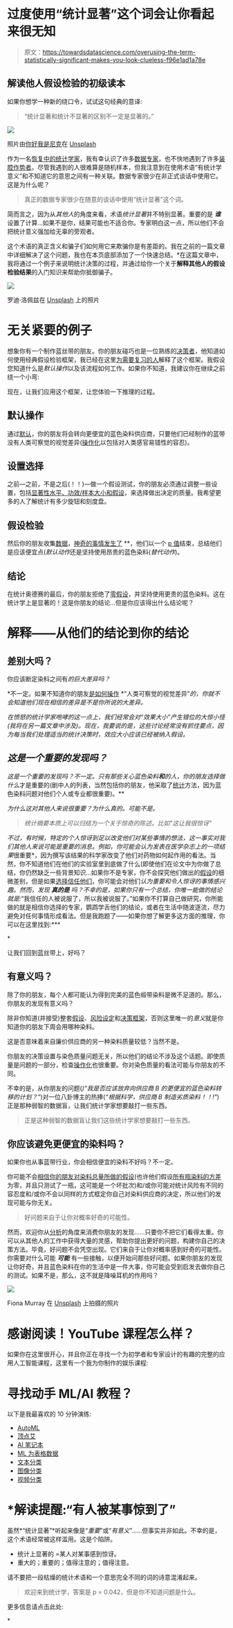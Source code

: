 # 过度使用“统计显著”这个词会让你看起来很无知

> 原文：<https://towardsdatascience.com/overusing-the-term-statistically-significant-makes-you-look-clueless-f96e1ad1a78e>

## 解读他人假设检验的初级读本

如果你想学一种新的绕口令，试试这句经典的意译:

> “统计显著和统计不显著的区别不一定是显著的。”

![](img/b5d8498621f46f90482a853854d409df.png)

照片由[你好我是尼克](https://unsplash.com/@helloimnik?utm_source=medium&utm_medium=referral)在 [Unsplash](https://unsplash.com?utm_source=medium&utm_medium=referral)

作为一名[恢复中的统计学家](https://www.linkedin.com/in/kozyrkov/)，我有幸认识了许多[数据专家](http://bit.ly/quaesita_universe)，也不快地遇到了许多[装腔作势者](http://bit.ly/quaesita_charlatan)。尽管我遇到的人很难算是随机样本，但我注意到在使用术语“有统计学意义”和不知道它的意思之间有一种关联。数据专家很少在非正式谈话中使用它。这是为什么呢？

> 真正的数据专家很少在随意的谈话中使用“统计显著”这个词。

简而言之，因为从*其他人*的角度来看，术语*统计显著*并不特别显著。重要的是 ***谁*** 设置了计算…如果不是你，结果可能也不适合你。专家明白这一点，所以他们不会把统计意义强加给无辜的旁观者。

这个术语的真正含义和骗子们如何用它来欺骗你是有差距的。我在之前的一篇文章中详细解决了这个问题，我也在本页底部添加了一个快速总结。*在这篇文章中，我将通过一个例子来说明统计决策的过程，并通过给你一个关于**解释其他人的假设检验结果**的入门知识来帮助你抵御骗子。

![](img/cc86f78fe28a50d39a25c20dd01a6186.png)

罗迪·洛佩兹在 [Unsplash](https://unsplash.com?utm_source=medium&utm_medium=referral) 上的照片

# 无关紧要的例子

想象你有一个制作蓝丝带的朋友。你的朋友碰巧也是一位熟练的[决策者](http://bit.ly/quaesita_di)，他知道如何使用经典假设检验框架，我已经在这里[为需要复习的人](http://bit.ly/quaesita_damnedlies)解释了这个框架。我假设您知道什么是*默认操作*以及该流程如何工作。如果你不知道，我建议你在继续之前绕一个小弯:

[](/hypothesis-testing-decoded-for-movers-and-shakers-bfc2bc34da41)  

现在，让我们应用这个框架，让您体验一下推理的过程。

## 默认操作

通过[默认](http://bit.ly/quaesita_damnedlies)，你的朋友将会转向更便宜的蓝色染料供应商，只要他们已经制作的蓝带没有人类可察觉的视觉差异([操作化](http://bit.ly/quaesita_opera)以包括对人类感官易错性的容忍)。

## 设置选择

之前—之前，不是之后(！！)—做一个假设测试，你的朋友必须通过调整一些设置，包括[显著性水平、功效/样本大小和假设](http://bit.ly/quaesita_statistics)，来选择做出决定的质量。我希望更多的人了解统计有多少旋钮和刻度盘。

## 假设检验

然后你的朋友收集[数据](https://bit.ly/quaesita_srstrees1)，[神奇的事情发生了](http://bit.ly/quaesita_stc013) **，他们以一个 [p 值](http://bit.ly/quaesita_pesky)结束，总结他们是应该便宜点(*默认动作*还是坚持使用昂贵的蓝色染料(*替代动作*)。

## 结论

在统计奥德赛的最后，你的朋友拒绝了[零假设](http://bit.ly/quaesita_fisher)，并坚持使用更贵的蓝色染料。这在统计学上是显著的！这是你朋友的结论…但是你应该得出什么结论呢？

# 解释——从他们的结论到你的结论

## 差别大吗？

你应该断定染料之间有*的巨大差异吗？*

*不一定。如果不知道你的朋友[是如何操作](https://bit.ly/quaesita_metricdesign) *“人类可察觉的视觉差异”*的，你就不会知道他们现在相信的差异是不是你所说的大差异。*

*在愤怒的统计学家咆哮的这一点上，我们经常会对“效果大小”产生错位的大惊小怪(我将在另一篇文章中涉及)。现在，我要说的是，这些讨论经常没有抓住要点，因为每当我们处理适当的统计决策时，效应大小应该已经被纳入假设。*

## *这是一个重要的发现吗？*

*这是一个重要的发现吗？不一定。只有那些关心蓝色染料**和**的人，你的朋友选择做什么*才是重要的(剧中人的列表，当然包括你的朋友，他采取了[统计](http://bit.ly/quaesita_statvocab)方法，因为蓝色染料问题对他们个人或专业都很重要)。**

*为什么这对其他人来说很重要？为什么真的。可能不是。*

> *统计摘要本质上可以归结为一个关于惊奇的陈述。比如"这让我很惊讶"*

*不过，有时候，特定的个人惊讶到足以改变他们对某些事情的想法，这一事实对我们其他人来说可能是重要的消息。例如，你可能会认为发表在医学杂志上的一项结果*很重要*，因为撰写该结果的科学家改变了他们对药物如何起作用的看法。当然，你不知道他们在他们的实验室里到底做了什么(即使他们在论文中为你做了总结，你仍然缺乏一些背景知识...如果你不是专家，你不会探究他们做出的[假设](http://bit.ly/quaesita_saddest)的细微差别，但是如果[选择信任他们](http://bit.ly/quaesita_scientists)，你可能会对他们*认为重要和令人惊讶的事情感兴趣。然而，发现 ***真的是*** 吗？不幸的是，如果你只有一个总结，你唯一能做的结论就是:*“我信任的人被说服了，所以我被说服了。”如果你不打算自己做研究，你所能做的就是相信你选择的专家，鹦鹉学舌他们的结论，或者在生活中随波逐流，尽力避免对任何事情形成看法。但是我跑题了——如果你想了解更多这方面的推理，你可以在这里找到:***

*[](https://kozyrkov.medium.com/why-do-we-trust-scientists-98c24e3b9f0e)  

让我们回到蓝丝带上，好吗？

## 有意义吗？

除了你的朋友，每个人都可能认为得到完美的蓝色缎带染料是微不足道的。那么，你朋友的发现有意义吗？

除非你知道(并接受)整套[假设](http://bit.ly/quaesita_saddest)、[风险设定](http://bit.ly/quaesita_statistics)和[决策框架](http://bit.ly/quaesita_damnedlies)，否则这里唯一的*意义*就是你知道你的朋友下周会用哪种染料。

这是否意味着来自廉价供应商的另一种染料质量较低？当然不是。

你朋友的决策设置与染色质量问题无关，所以他们的结论不涉及这个话题。即使质量是问题的一部分，检查[操作化](https://bit.ly/quaesita_metricdesign)也很重要。你对染色质量的看法可能与你朋友的不同。

不幸的是，从你朋友的问题(*)“我是否应该放弃向供应商 B 的更便宜的蓝色染料转移的计划？”*)对一位八卦博主的热捧(*“根据科学，供应商 B 制造劣质染料！！!"*)正是那种弱智的数据盲，让我们统计学家想要敲打一些东西。

> 正是这种弱智的数据盲让我们这些统计学家想要敲打一些东西。

## 你应该避免更便宜的染料吗？

如果你也从事蓝带行业，你会相信便宜的染料不好吗？不一定。

你可能不会[相信你的朋友对染料总量](http://bit.ly/quaesita_saddest)[所做的假设](http://bit.ly/quaesita_popwrong)(也许他们假设[所有瓶染料的方差](http://bit.ly/quaesita_gistlist)为零，并且只测试了一瓶，这可能是一个坏批次)和/或你可能对统计风险有不同的容忍度和/或你不会以同样的方式框定你自己对染料供应商的决定，所以他们的发现可能与你无关。

> 好问题来自于让你对概率好奇的可能性。

然而，欢迎你从[分析](http://bit.ly/quaesita_battle)的角度来消费你朋友的发现……只要你不把它们看得太重。你可以从其他人的工作中获得大量的灵感，帮助你提出更好的问题，构建你自己的决策方法。毕竟，好问题不会凭空出现。它们来自于让你对概率感到好奇的可能性。你需要对什么可能 ***可能*** 有一些接触，以便开始问那些好问题。如果你朋友的发现让你好奇，并且蓝色染料在你的生活中是一件大事，你可能会受到启发去做你自己的测试。如果不是，那么，这不就是降噪耳机的作用吗？

![](img/084294b1d6314ad3629b9c8ee2db7827.png)

Fiona Murray 在 [Unsplash](https://unsplash.com?utm_source=medium&utm_medium=referral) 上拍摄的照片

# 感谢阅读！YouTube 课程怎么样？

如果你在这里很开心，并且你正在寻找一个为初学者和专家设计的有趣的完整的应用人工智能课程，这里有一个我为你制作的娱乐课程:

# 寻找动手 ML/AI 教程？

以下是我最喜欢的 10 分钟演练:

*   [AutoML](https://console.cloud.google.com/?walkthrough_id=automl_quickstart)
*   [顶点艾](https://bit.ly/kozvertex)
*   [AI 笔记本](https://bit.ly/kozvertexnotebooks)
*   [ML 为表格数据](https://bit.ly/kozvertextables)
*   [文本分类](https://bit.ly/kozvertextext)
*   [图像分类](https://bit.ly/kozverteximage)
*   [视频分类](https://bit.ly/kozvertexvideo)

# *解读提醒:“有人被某事惊到了”

虽然*“统计显著”*听起来像是“*重要*”或“*有意义*”……但事实并非如此。不幸的是，这个术语经常被这样滥用。这是个陷阱。

*   统计上显著的 =某人对某事感到惊讶。
*   重大的；重要的；值得注意的；值得注意。

请不要把一段枯燥的统计术语和一个意思完全不同的词的诗意混淆起来。

> 欢迎来到统计学，答案是 p = 0.042，但是你不知道问题是什么。

更多信息请点击此处:

[](/fooled-by-statistical-significance-7fed1bc2caf9) *